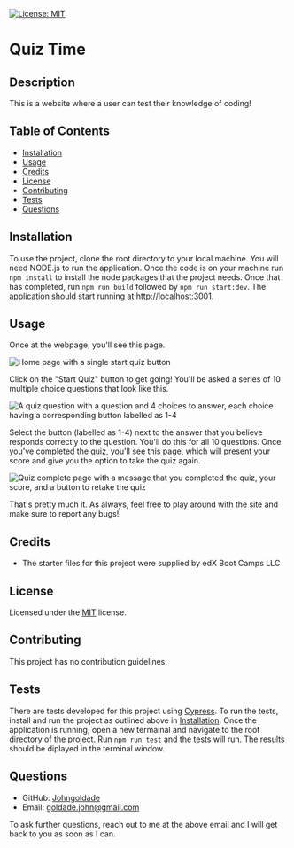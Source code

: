 [![License: MIT](https://img.shields.io/badge/License-MIT-yellow.svg)](https://opensource.org/licenses/MIT)

# Quiz Time

## Description

This is a website where a user can test their knowledge of coding!

## Table of Contents

- [Installation](#installation)
- [Usage](#usage)
- [Credits](#credits)
- [License](#license)
- [Contributing](#contributing)
- [Tests](#tests)
- [Questions](#questions)

## Installation

To use the project, clone the root directory to your local machine. You will need NODE.js to run the application. Once the code is on your machine run ```npm install``` to install the node packages that the project needs. Once that has completed, run ```npm run build``` followed by ```npm run start:dev```. The application should start running at http://localhost:3001.

## Usage

Once at the webpage, you'll see this page.

![Home page with a single start quiz button](./assets/startQuiz.png)

Click on the "Start Quiz" button to get going! You'll be asked a series of 10 multiple choice questions that look like this.

![A quiz question with a question and 4 choices to answer, each choice having a corresponding button labelled as 1-4](./assets/question.png)

Select the button (labelled as 1-4) next to the answer that you believe responds correctly to the question. You'll do this for all 10 questions. Once you've completed the quiz, you'll see this page, which will present your score and give you the option to take the quiz again.

![Quiz complete page with a message that you completed the quiz, your score, and a button to retake the quiz](./assets/quizComplete.png)

That's pretty much it. As always, feel free to play around with the site and make sure to report any bugs!

## Credits

- The starter files for this project were supplied by edX Boot Camps LLC

## License

Licensed under the [MIT](./LICENSE) license.

## Contributing

This project has no contribution guidelines.

## Tests

There are tests developed for this project using [Cypress](https://docs.cypress.io/app/get-started/why-cypress). To run the tests, install and run the project as outlined above in [Installation](#installation). Once the application is running, open a new termainal and navigate to the root directory of the project. Run ```npm run test``` and the tests will run. The results should be diplayed in the terminal window.

## Questions

- GitHub: [Johngoldade](https://github.com/Johngoldade)
- Email: [goldade.john@gmail.com](mailto:goldade.john@gmail.com)

To ask further questions, reach out to me at the above email and I will get back to you as soon as I can.